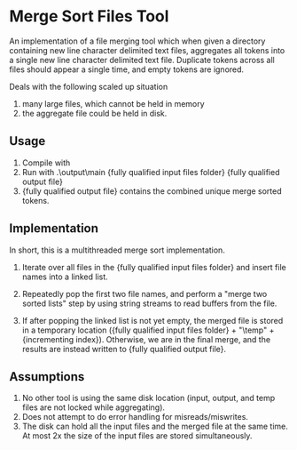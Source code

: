 # Merge Sort Files Tool

An implementation of a file merging tool which when given a directory containing
new line character delimited text files, aggregates all tokens into a single new
line character delimited text file. Duplicate tokens across all files should
appear a single time, and empty tokens are ignored.

Deals with the following scaled up situation
1. many large files, which cannot be held in memory
2. the aggregate file could be held in disk.

## Usage
1. Compile with
2. Run with .\output\main {fully qualified input files folder} {fully qualified
output file}
3. {fully qualified output file} contains the combined unique merge sorted
tokens.

## Implementation
In short, this is a multithreaded merge sort implementation.
1. Iterate over all files in the {fully qualified input files folder} and insert
file names into a linked list.

2. Repeatedly pop the first two file names, and perform a "merge two sorted
lists" step by using string streams to read buffers from the file.

3. If after popping the linked list is not yet empty, the merged file is stored
in a temporary location ({fully qualified input files folder} + "\temp\" +
{incrementing index}). Otherwise, we are in the final merge, and the results are
instead written to {fully qualified output file}.

## Assumptions
1. No other tool is using the same disk location (input, output, and temp files
are not locked while aggregating).
2. Does not attempt to do error handling for misreads/miswrites.
3. The disk can hold all the input files and the merged file at the same time.
At most 2x the size of the input files are stored simultaneously.